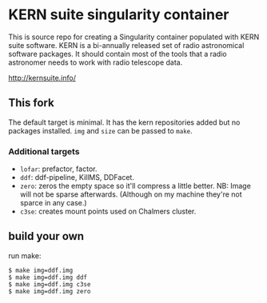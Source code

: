 # KERN suite singularity container

This is source repo for creating a Singularity container populated with
KERN suite software. KERN is a bi-annually released set of radio astronomical
software packages. It should contain most of the tools that a radio astronomer
needs to work with radio telescope data.

http://kernsuite.info/

## This fork
The default target is minimal. It has the kern repositories added but no
packages installed. `img` and `size` can be passed to `make`.
### Additional targets
- `lofar`: prefactor, factor.
- `ddf`: ddf-pipeline, KillMS, DDFacet.
- `zero`: zeros the empty space so it'll compress a little better. NB: Image
will not be sparse afterwards. (Although on my machine they're not sparce in
any case.)
- `c3se`: creates mount points used on Chalmers cluster.


## build your own

run make:
```
$ make img=ddf.img
$ make img=ddf.img ddf
$ make img=ddf.img c3se
$ make img=ddf.img zero
```
